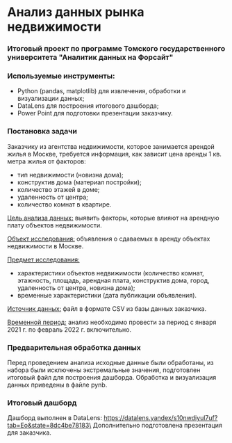 # Анализ данных рынка недвижимости

### Итоговый проект по программе Томского государственного университета "Аналитик данных на Форсайт"

### Используемые инструменты:
- Python (pandas, matplotlib) для извлечения, обработки и визуализации данных;
- DataLens для построения итогового дашборда;
- Power Point для подготовки презентации заказчику.

### Постановка задачи
Заказчику из агентства недвижимости, которое занимается арендой жилья в Москве, требуется информация, как зависит цена аренды 1 кв. метра жилья от факторов:
- тип недвижимости (новизна дома);
- конструктив дома (материал постройки);
- количество этажей в доме;
- удаленность от центра;
- количество комнат в квартире.

<u>Цель анализа данных:</u> выявить факторы, которые влияют на арендную плату объектов недвижимости.

<u>Объект исследования:</u> объявления о сдаваемых в аренду объектах недвижимости в Москве.

<u>Предмет исследования:</u>
- характеристики объектов недвижимости (количество комнат, этажность, площадь, арендная плата, конструктив дома, город, удаленность от центра, новизна дома);
- временные характеристики (дата публикации объявления).

<u>Источник данных:</u> файл в формате CSV из базы данных заказчика.

<u>Временной период:</u> анализ необходимо провести за период с января 2021 г. по февраль 2022 г. включительно.

### Предварительная обработка данных
Перед проведением анализа исходные данные были обработаны, из набора были исключены экстремальные значения, подготовлен итоговый файл для построения дашборда. Обработка и визуализация данных приведены в файле pynb.

### Итоговый дашборд
Дашборд выполнен в DataLens: https://datalens.yandex/s10nwdiyul7uf?tab=Eo&state=8dc4be78183\
Дополнительно подготовлена презентация для заказчика.



